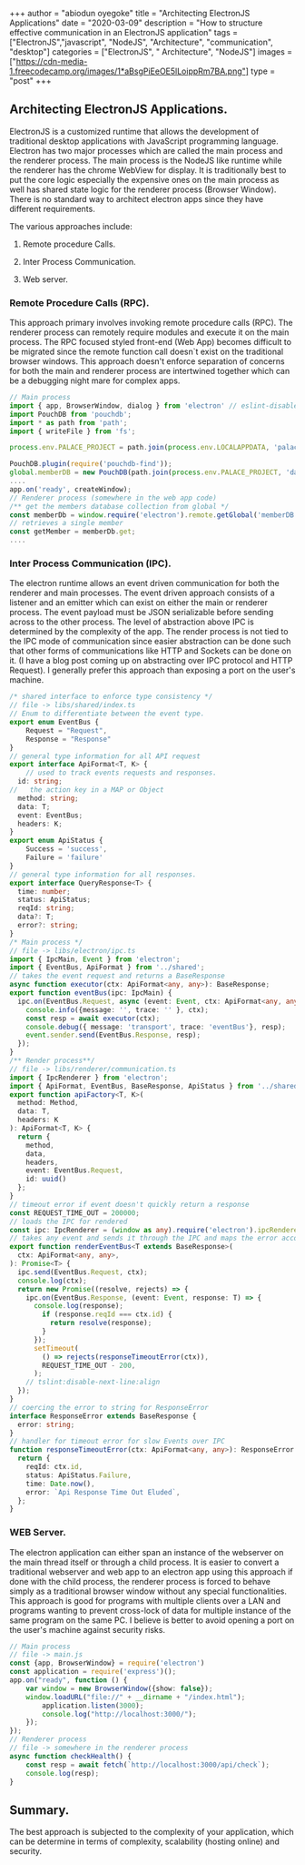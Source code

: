 +++
author = "abiodun oyegoke"
title = "Architecting ElectronJS Applications"
date = "2020-03-09"
description = "How to structure effective communication in an ElectronJS application"
tags = ["ElectronJS","javascript", "NodeJS", "Architecture", "communication", "desktop"]
categories = ["ElectronJS", " Architecture", "NodeJS"]
images  = ["https://cdn-media-1.freecodecamp.org/images/1*aBsgPiEeOE5lLoippRm7BA.png"]
type = "post"
+++
## Architecting ElectronJS Applications.

ElectronJS is a customized runtime that allows the development of traditional desktop applications with JavaScript programming language. Electron has two major processes which are called the main process and the renderer process. The main process is the NodeJS like runtime while the renderer has the chrome WebView for display. It is traditionally best to put the core logic especially the expensive ones on the main process as well has shared state logic for the renderer process (Browser Window). There is no standard way to architect electron apps since they have different requirements.

The various approaches include:

1.  Remote procedure Calls.

2.  Inter Process Communication.

3.  Web server.

### Remote Procedure Calls (RPC).

This approach primary involves invoking remote procedure calls (RPC). The renderer process can remotely require modules and execute it on the main process. The RPC focused styled front-end (Web App) becomes difficult to be migrated since the remote function call doesn\`t exist on the traditional browser windows. This approach doesn't enforce separation of concerns for both the main and renderer process are intertwined together which can be a debugging night mare for complex apps.
```typescript
// Main process
import { app, BrowserWindow, dialog } from 'electron' // eslint-disable-line
import PouchDB from 'pouchdb';
import * as path from 'path';
import { writeFile } from 'fs';

process.env.PALACE_PROJECT = path.join(process.env.LOCALAPPDATA, 'palace');

PouchDB.plugin(require('pouchdb-find'));
global.memberDB = new PouchDB(path.join(process.env.PALACE_PROJECT, 'database'));
....
app.on('ready', createWindow);
// Renderer process (somewhere in the web app code)
/** get the members database collection from global */
const memberDb = window.require('electron').remote.getGlobal('memberDB');
// retrieves a single member
const getMember = memberDb.get;
....
```

### Inter Process Communication (IPC).

The electron runtime allows an event driven communication for both the renderer and main processes. The event driven approach consists of a listener and an emitter which can exist on either the main or renderer process. The event payload must be JSON serializable before sending across to the other process. The level of abstraction above IPC is determined by the complexity of the app. The render process is not tied to the IPC mode of communication since easier abstraction can be done such that other forms of communications like HTTP and Sockets can be done on it. (I have a blog post coming up on abstracting over IPC protocol and HTTP Request). I generally prefer this approach than exposing a port on the user's machine.
```typescript
/* shared interface to enforce type consistency */
// file -> libs/shared/index.ts
// Enum to differentiate between the event type.
export enum EventBus {
    Request = "Request",
    Response = "Response"
}
// general type information for all API request
export interface ApiFormat<T, K> {
    // used to track events requests and responses.
  id: string;
//   the action key in a MAP or Object
  method: string;
  data: T;
  event: EventBus;
  headers: K;
}
export enum ApiStatus {
    Success = 'success', 
    Failure = 'failure'
}
// general type information for all responses. 
export interface QueryResponse<T> {
  time: number;
  status: ApiStatus;
  reqId: string;
  data?: T;
  error?: string;
}
/* Main process */
// file -> libs/electron/ipc.ts
import { IpcMain, Event } from 'electron';
import { EventBus, ApiFormat } from '../shared';
// takes the event request and returns a BaseResponse
async function executor(ctx: ApiFormat<any, any>): BaseResponse;
export function eventBus(ipc: IpcMain) {
  ipc.on(EventBus.Request, async (event: Event, ctx: ApiFormat<any, any>) => {
    console.info({message: '', trace: '' }, ctx);
    const resp = await executor(ctx);
    console.debug({ message: 'transport', trace: 'eventBus'}, resp);
    event.sender.send(EventBus.Response, resp);
  });
}
/** Render process**/
// file -> libs/renderer/communication.ts
import { IpcRenderer } from 'electron';
import { ApiFormat, EventBus, BaseResponse, ApiStatus } from '../shared';
export function apiFactory<T, K>(
  method: Method,
  data: T,
  headers: K
): ApiFormat<T, K> {
  return {
    method,
    data,
    headers,
    event: EventBus.Request,
    id: uuid()
  };
}
// timeout error if event doesn't quickly return a response
const REQUEST_TIME_OUT = 200000;
// loads the IPC for rendered
const ipc: IpcRenderer = (window as any).require('electron').ipcRenderer;
// takes any event and sends it through the IPC and maps the error accordingly
export function renderEventBus<T extends BaseResponse>(
  ctx: ApiFormat<any, any>,
): Promise<T> {
  ipc.send(EventBus.Request, ctx);
  console.log(ctx);
  return new Promise((resolve, rejects) => {
    ipc.on(EventBus.Response, (event: Event, response: T) => {
      console.log(response);
        if (response.reqId === ctx.id) {
          return resolve(response);
        }
      });
      setTimeout(
        () => rejects(responseTimeoutError(ctx)),
        REQUEST_TIME_OUT - 200,
      );
    // tslint:disable-next-line:align
  });
}
// coercing the error to string for ResponseError
interface ResponseError extends BaseResponse {
  error: string;
}
// handler for timeout error for slow Events over IPC
function responseTimeoutError(ctx: ApiFormat<any, any>): ResponseError {
  return {
    reqId: ctx.id,
    status: ApiStatus.Failure,
    time: Date.now(),
    error: `Api Response Time Out Eluded`,
  };
}
```
### WEB Server.
The electron application can either span an instance of the webserver on the main thread itself or through a child process. It is easier to convert a traditional webserver and web app to an electron app using this approach if done with the child process, the renderer process is forced to behave simply as a traditional browser window without any special functionalities. This approach is good for programs with multiple clients over a LAN and programs wanting to prevent cross-lock of data for multiple instance of the same program on the same PC. I believe is better to avoid opening a port on the user's machine against security risks.
```typescript
// Main process
// file -> main.js
const {app, BrowserWindow} = require('electron')
const application = require('express')();
app.on("ready", function () {
    var window = new BrowserWindow({show: false});
    window.loadURL("file://" + __dirname + "/index.html");
        application.listen(3000);
        console.log("http://localhost:3000/");
    });
});
// Renderer process
// file -> somewhere in the renderer process
async function checkHealth() {
    const resp = await fetch(`http://localhost:3000/api/check`);
    console.log(resp);
}
```
## Summary.
The best approach is subjected to the complexity of your application, which can be determine in terms of complexity, scalability (hosting online) and security.
